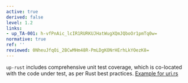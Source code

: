 ```yaml
---
active: true
derived: false
level: 1.2
links:
- up_TA-001: h-vfPnAic_lcIR1RURKUJHatWugXQmJQboOr1pmTq0w=
normative: true
ref: ''
reviewed: 0NheuJfqOi_2BCwMHm48R-PmLDgKONrHErhLkYOezK8=
---
```


`up-rust` includes comprehensive unit test coverage, which is co-located with the code under test, as per Rust best practices. [Example for uri.rs](https://github.com/eclipse-uprotocol/up-rust/blob/7eb2e3ca5016b9fb5b78b6d9c3ea2e45252ce8d6/src/uri.rs#L874)
